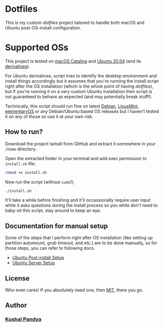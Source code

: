 # Dotfiles

This is my custom _dotfiles_ project tailored to handle both macOS
and Ubuntu post-OS-install configuration.

# Supported OSs

This project is tested on [macOS Catalina][catalina] and [Ubuntu 20.04][ubuntu]
(and its [derivatives][flavours]).

For Ubuntu derivatives, script tries to identify the desktop environment and install
things accordingly but it assumes that you're running the install script right after
the OS installation (which is the whole point of having _dotfiles_), but if you're
running it on a very custom Ubuntu installation then script is not guaranteed to
behave as expected (and may potentially break stuff!).

Technically, this script should run fine on latest [Debian][debian], [LinuxMint][linuxmint],
[elementaryOS][elementary] or any Debian/Ubuntu based OS releases but I haven't tested
it on any of those so use it at your own risk.

## How to run?

Download the project tarball from GitHub and extract it somewhere in your `/home` directory.

Open the extracted folder in your terminal and add exec permission to `install.sh` file;

```bash
chmod +x install.sh
```

Now run the script (without `sudo`!);

```bash
./install.sh
```

It'll take a while before finishing and it'll occassionally require user input while it
asks questions during the install process so you while don't need to baby-sit this script,
stay around to keep an eye.

## Documentation for manual setup

Some of the steps that I perform right after OS installation (like setting up partition automount, grub timeout, and etc.)
are to be done manually, so for those steps, you can refer to following docs.

- [Ubuntu Post-install Setup](https://github.com/kushalpandya/dotfiles/blob/master/docs/post-install.md)
- [Ubuntu Server Setup](https://github.com/kushalpandya/dotfiles/blob/master/docs/services.md)

## License

Who even cares!
If you absolutely need one, then [MIT][mit], there you go.

## Author

### [Kushal Pandya](https://doublslash.com/about/)

[catalina]: https://www.apple.com/in/macos/catalina/
[ubuntu]: https://releases.ubuntu.com/20.04/
[flavours]: https://ubuntu.com/download/flavours
[debian]: https://www.debian.org/News/2020/20200801
[linuxmint]: https://linuxmint.com/rel_ulyana.php
[elementary]: https://elementary.io/
[mit]: https://opensource.org/licenses/MIT
